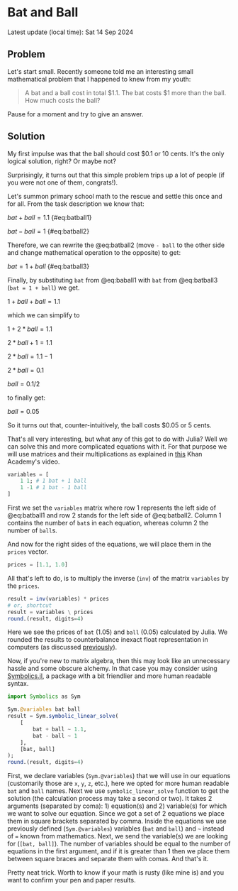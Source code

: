 # Bat and Ball

Latest update (local time): Sat 14 Sep 2024

## Problem

Let's start small. Recently someone told me an interesting small mathematical
problem that I happened to knew from my youth:

> A bat and a ball cost in total $1.1. The bat costs $1 more than the ball. How
> much costs the ball?

Pause for a moment and try to give an answer.

## Solution

My first impulse was that the ball should cost $0.1 or 10 cents. It's the only
logical solution, right? Or maybe not?

Surprisingly, it turns out that this simple problem trips up a lot of people (if
you were not one of them, congrats!).

Let's summon primary school math to the rescue and settle this once
and for all. From the task description we know that:

$bat + ball = 1.1$ {#eq:batball1}

$bat - ball = 1$ {#eq:batball2}

Therefore, we can rewrite the @eq:batball2 (move `- ball` to the
other side and change mathematical operation to the opposite) to get:

$bat = 1 + ball$ {#eq:batball3}

Finally, by substituting `bat` from @eq:baball1 with `bat` from @eq:batball3
(`bat = 1 + ball`) we get.

$1 + ball + ball = 1.1$

which we can simplify to

$1 + 2*ball = 1.1$

$2*ball + 1 = 1.1$

$2*ball = 1.1 - 1$

$2*ball = 0.1$

$ball = 0.1 / 2$

to finally get:

$ball = 0.05$

So it turns out that, counter-intuitively, the ball costs $0.05 or 5 cents.

That's all very interesting, but what any of this got to do with Julia? Well we
can solve this and more complicated equations with it. For that purpose we will
use matrices and their multiplications as explained in
[this](https://www.youtube.com/watch?v=AUqeb9Z3y3k) Khan Academy's video.

```julia
variables = [
	1 1; # 1 bat + 1 ball
	1 -1 # 1 bat - 1 ball
]
```

First we set the `variables` matrix where row 1 represents the left side of
@eq:batball1 and row 2 stands for the left side of @eq:batball2. Column 1
contains the number of `bat`s in each equation, whereas column 2 the number of
`ball`s.

And now for the right sides of the equations, we will place them in the `prices`
vector.

```julia
prices = [1.1, 1.0]
```

All that's left to do, is to multiply the inverse (`inv`) of the matrix
`variables` by the `prices`.

```julia
result = inv(variables) * prices
# or, shortcut
result = variables \ prices
round.(result, digits=4)
```

Here we see the prices of `bat` (1.05) and `ball` (0.05) calculated by Julia.
We rounded the results to counterbalance inexact float representation in
computers (as discussed
[previously](https://b-lukaszuk.github.io/RJ_BS_eng/julia_language_variables.html#sec:julia_float_comparisons)).

Now, if you're new to matrix algebra, then this may look like an unnecessary
hassle and some obscure alchemy. In that case you may consider using
[Symbolics.jl](https://github.com/JuliaSymbolics/Symbolics.jl), a package with a
bit friendlier and more human readable syntax.

```julia
import Symbolics as Sym

Sym.@variables bat ball
result = Sym.symbolic_linear_solve(
	[
		bat + ball ~ 1.1,
		bat - ball ~ 1
	],
	[bat, ball]
);
round.(result, digits=4)
```

First, we declare variables (`Sym.@variables`) that we will use in our equations
(customarily those are `x`, `y`, `z`, etc.), here we opted for more human
readable `bat` and `ball` names. Next we use `symbolic_linear_solve` function to
get the solution (the calculation process may take a second or two). It takes 2
arguments (separated by coma): 1) equation(s) and 2) variable(s) for which we
want to solve our equation. Since we got a set of 2 equations we place them in
square brackets separated by comma. Inside the equations we use previously
defined (`Sym.@variables`) variables (`bat` and `ball`) and `~` instead of `=`
known from mathematics. Next, we send the variable(s) we are looking for (`[bat,
ball]`). The number of variables should be equal to the number of equations in
the first argument, and if it is greater than 1 then we place them between
square braces and separate them with comas. And that's it.

Pretty neat trick. Worth to know if your math is rusty (like mine is) and you
want to confirm your pen and paper results.
